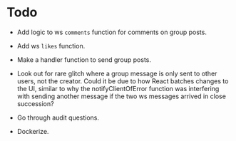 # Todo

- Add logic to ws `comments` function for comments on group posts.
- Add ws `likes` function.
- Make a handler function to send group posts.

- Look out for rare glitch where a group message is only sent to other users, not the creator. Could it be due to how React batches changes to the UI, similar to why the notifyClientOfError function was interfering with sending another message if the two ws messages arrived in close succession?

- Go through audit questions.
- Dockerize.
